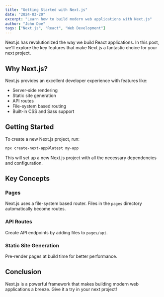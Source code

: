 ```yaml
---
title: "Getting Started with Next.js"
date: "2024-03-20"
excerpt: "Learn how to build modern web applications with Next.js"
author: "John Doe"
tags: ["Next.js", "React", "Web Development"]
---
```


Next.js has revolutionized the way we build React applications. In this post, we'll explore the key features that make Next.js a fantastic choice for your next project.

## Why Next.js?

Next.js provides an excellent developer experience with features like:

- Server-side rendering
- Static site generation
- API routes
- File-system based routing
- Built-in CSS and Sass support

## Getting Started

To create a new Next.js project, run:

```bash
npx create-next-app@latest my-app
```

This will set up a new Next.js project with all the necessary dependencies and configuration.

## Key Concepts

### Pages

Next.js uses a file-system based router. Files in the `pages` directory automatically become routes.

### API Routes

Create API endpoints by adding files to `pages/api`.

### Static Site Generation

Pre-render pages at build time for better performance.

## Conclusion

Next.js is a powerful framework that makes building modern web applications a breeze. Give it a try in your next project!